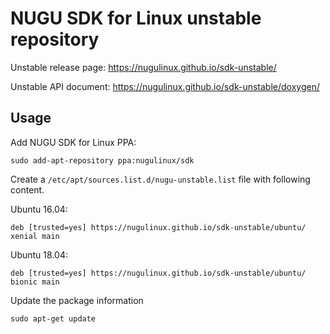 # NUGU SDK for Linux unstable repository

Unstable release page: <https://nugulinux.github.io/sdk-unstable/>

Unstable API document: <https://nugulinux.github.io/sdk-unstable/doxygen/>

## Usage

Add NUGU SDK for Linux PPA:

    sudo add-apt-repository ppa:nugulinux/sdk

Create a `/etc/apt/sources.list.d/nugu-unstable.list` file with following content.

Ubuntu 16.04:

    deb [trusted=yes] https://nugulinux.github.io/sdk-unstable/ubuntu/ xenial main

Ubuntu 18.04:

    deb [trusted=yes] https://nugulinux.github.io/sdk-unstable/ubuntu/ bionic main

Update the package information

    sudo apt-get update
